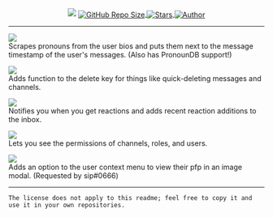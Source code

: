 <div align='center'>
  <img src='https://swishs-client-mod-plugins.github.io/cumcord-plugins/assets/banner.png'/>
  <a href='#'>
    <img align='center' alt='GitHub Repo Size' src='https://img.shields.io/github/repo-size/swishs-client-mod-plugins/cumcord-plugins?color=7289DA&style=for-the-badge&logo=github'>
   </a>
   <a href='https://github.com/swishs-client-mod-plugins/cumcord-plugins/stargazers'>
     <img align='center' alt='Stars' src='https://img.shields.io/github/stars/swishs-client-mod-plugins/cumcord-plugins?color=7289DA&style=for-the-badge&logo=data%3Aimage/png%3Bbase64%2CiVBORw0KGgoAAAANSUhEUgAAAB4AAAAdCAYAAAC9pNwMAAAACXBIWXMAAAsTAAALEwEAmpwYAAAAIGNIUk0AAHpFAACAgwAA/FcAAIDoAAB5FgAA8QEAADtfAAAcheDStWoAAAHISURBVHjavJS/a1NRGIafm7RaaGJ1KR0MQUVNBiOhtKLg6GKXItRJVwc3M%2BpW%2Bg/4Fwid3LRLBydBHARBiqSiqcY2UOgipopBQnxdzpXr5dyb5iQnHxw49/z4nvOe7543kIRjPAFywIrL5sARPAF0TT8P/Bw0QcZR7cNIf3VcirNG4ZT5/mOuvONb8YMINMzxyLfiLNAGpmPjPVPrji/F9y3Q8EA1n4oPgNmEuUNgxofitRQowAng8bCKTwFF4CxQBq4BN4%2BY8wXwCvgAfAb2gG828C3gDHDOgIpAIaGWLvELaAG7QBNoAF8DSV8MeJxxkAEWgfoYoU1gPqzxceANcNkztAEsAO3wr/5tBt55hH4C5o0B/fecusBVT/CPpqQ//o1IircJSW81utiWlItzkt5xAGwBl4ZUugNUbB6eZplFU5djjtAeUAXeu3h1CzjtCG4DJ128eq6PN/eLPHDeBVwd4prD3FUXcGkEz%2BiCC/jiCMAlH%2BAN4JmrYpuBhG0/wRCeSqpE1pUkrSes/S5p0pY/CVqwJNmUdD3loFckPbfsKw8CXo5sfC1pKQUYbzckvYzsvzMI%2BJ7x2LsDAOPttqS6pJpt/u8AK65O%2Bt9ReEMAAAAASUVORK5CYII%3D'>
  </a>
   <a href='https://github.com/Swishilicous'>
     <img align='center' alt='Author' src='https://img.shields.io/static/v1?label=author&message=swishilicous&color=7289DA&style=for-the-badge&logo=data%3Aimage/png%3Bbase64%2CiVBORw0KGgoAAAANSUhEUgAAABQAAAATCAYAAACQjC21AAAACXBIWXMAAAsTAAALEwEAmpwYAAAAIGNIUk0AAHpFAACAgwAA/FcAAIDoAAB5FgAA8QEAADtfAAAcheDStWoAAAD0SURBVHjarJQ9SoNBEEDfp00q8QoxQgoPYG1pkQPYWpgbWAvaWRm7NLlGUEEQFETwD8RCsLCMYK%2BQvDQRJNlvv93EB9vM7jx2Z4ZFJbJ21Qt1oH6ql2o7llO2sayeW86VWssRnlnNdaqwZTo70/lLzNImnb3pQEi4niFcSxEOM4TDFOFzhvBlJhJoymZGU7ZSx%2BY0QdbLmUPUTkTWLcsr1FiN6sA2sAEUwCvQB97KEqqEAKtAYyJ8B76ipwPXbqgH6p36HXjuj3qvHqnNqhoeqyPzOAkJa%2Bqt8/OkrvwV3rg4j7/Cff%2BPw0J9mHwIshgF8DEeAPZgZ0kPPubLAAAAAElFTkSuQmCC'>
  </a>
</div>

---

<p><a href='https://send.cumcord.com/#https://cumcordplugins.github.io/Condom/swishs-client-mod-plugins.github.io/cumcord-plugins/plugins/pronoun-bio-scraper'>
<img src='https://swishs-client-mod-plugins.github.io/cumcord-plugins/assets/PronounBioScraper_header.svg' /></a><br/>
Scrapes pronouns from the user bios and puts them next to the message timestamp of the user's messages. (Also has PronounDB support!)</p>

<p><a href='https://send.cumcord.com/#https://swishs-client-mod-plugins.github.io/cumcord-plugins/plugins/delete-key-functions'>
<img src='https://swishs-client-mod-plugins.github.io/cumcord-plugins/assets/DeleteKeyFunctions_header.svg' /></a><br/>
Adds function to the delete key for things like quick-deleting messages and channels.</p>

<p><a href='https://send.cumcord.com/#https://swishs-client-mod-plugins.github.io/cumcord-plugins/plugins/reaction-notifications'>
<img src='https://swishs-client-mod-plugins.github.io/cumcord-plugins/assets/ReactionNotifications_header.svg' /></a><br/>
Notifies you when you get reactions and adds recent reaction additions to the inbox.</p>

<p><a href='https://send.cumcord.com/#https://cumcordplugins.github.io/Condom/swishs-client-mod-plugins.github.io/cumcord-plugins/plugins/permission-viewer'>
<img src='https://swishs-client-mod-plugins.github.io/cumcord-plugins/assets/PermissionViewer_header.svg' /></a><br/>
Lets you see the permissions of channels, roles, and users.</p>

<p><a href='https://send.cumcord.com/#https://swishs-client-mod-plugins.github.io/cumcord-plugins/plugins/enlarged-pfp-viewer'>
<img src='https://swishs-client-mod-plugins.github.io/cumcord-plugins/assets/EnlargedPFPViewer_header.svg' /></a><br/>
Adds an option to the user context menu to view their pfp in an image modal. (Requested by sip឵#0666)</p>

---
`The license does not apply to this readme; feel free to copy it and use it in your own repositories.`
